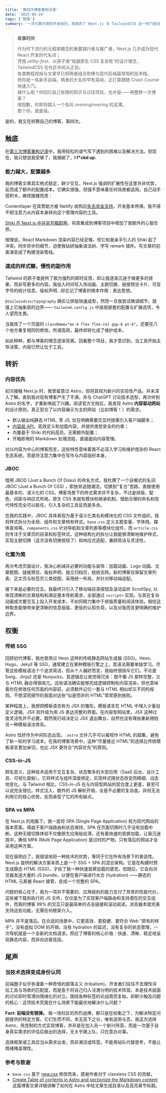 ```yaml
---
title: '第四次博客重构记录'
date: '2025-08-24'
tags: ['随笔']
summary: '一次化繁为简的开发经历。我放弃了 Next.js 与 TailwindCSS 这一热门组合，改用 Astro + 原生 CSS 并大幅简化页面，让博客的重心回归内容本身。'
---
```


> **故事时间**
> 
> 作为时下流行的元框架概念的重要践行者与推广者，Next.js 几乎成为现代 React 开发的代名词； \
> 凭借 *utility-first*、以原子类“规避原生 CSS 复杂性”的设计理念，TailwindCSS 在社区中风头正劲。 \
> 各类教程视频与文章早已把两者组合吹捧为现代前端最常用的技术栈。 \
> 而你是一名新手前端，两者的大名你早有耳闻，正打算跟随 Crash Course 快速入门。 \
> 做什么呢？你回忆自己有限的知识与过往项目，也许是——再整修一次博客？ \
> 很抱歉，你即将踏入一个名叫 *overengineering* 的泥潭。 \
> 那个你，就是我。

是的，我又在折腾自己的博客，第四次。

## 触底

在[第三次博客重构记录](https://blog-next-archive.kaai.dev/post/blog-redesign)中，我用轻松的语气写下遇到的困难以及解决方法。但现在，我只想说我受够了，我搞砸了，**I f\*ckd up.**

### 能力越大，配置越多

我的博客文章其实格式稳定、鲜少交互，Next.js 强调的扩展性在这里并非优势，反而成了额外的配置成本。它确实很强，但强不意味着任何场景都适用。自己动手搭积木，麻烦接踵而至：

Contentlayer 在其赞助方被 Netlify 收购后[失去资金支持](https://github.com/contentlayerdev/contentlayer/blob/main/packages/contentlayer/README.md)，开发基本停滞。我不得不把注意力从内容本身转向这个管理内容的工具。

[Shiki 在 Next.js 中并非开箱即用](https://shiki.style/packages/next)，将其集成到博客项目中增加了我额外的心智负担。

按理说，React Markdown 渲染内容已经足够。但它和我亲手引入的 Shiki 起了冲突。同步异步的细节，迫使我钻研抽象语法树、学写 remark 插件。写文章的初衷演变成了构建渲染管线。

### 速成的样式糖，慢性的副作用

Tailwind 的原子类提供了极为强烈的即时反馈，却让我逐渐沉迷于做更多的效果，而非写更多的内容。我投入时间写入场动画、主题切换、链接预览卡片、可变字号的统计信息、版权声明...却忘记了博客的根本作用：表达思想。

`@tailwindcss/typography` 确实让排版快速成型，然而一旦我尝试微调细节，就撞上它抽象层的边界—— `tailwind.config.js` 中层层嵌套的配置与扩展选项，令人望而生畏。

当我改了一个页面的 `className="mx-4 flex flex-col gap-8 pt-6"`，还要在八个地方重复相同的修改。所谓高效，最终却转化成了维护成本。

如此种种，都与博客的理念逐渐背离。回看整个项目，我才意识到，当工具开始主导决策，内容已然让位于工具。

## 转折

### 内容优先

初次接触 Next.js 时，我曾留意过 Astro，但将其视为新兴的实验性产品，并未深入了解。直到我对现有博客产生了不满，并与 ChatGPT 讨论技术选型，再次听到 Astro 的名字，才重新唤起了兴趣。阅读官方文档后，我发现 Astro **内容驱动网站**的设计原则，真正契合了以内容展示为主的网站（比如博客！）的需求。

- 默认输出纯静态 HTML, 零 JS, 仅在明确需要交互时按需引入客户端脚本；
- [内容层 API](https://astro.build/blog/astro-5/#content-layer)，高效定义和加载内容，并提供类型安全的约束；
- 内置基于 Shiki 的代码高亮，无需额外配置；
- 开箱即用的 Markdown 处理流程，直接面向内容管理。

对以内容为中心的博客而言，这些特性意味着我不必深入学习和维护庞杂的 React 生态系统，而是将注意力集中在写作与内容组织本身。

### JBOC

借用 JBOD (Just a Bunch Of Disks) 的命名方式，我杜撰了一个自嘲式的名词: JBOC (Just a Bunch Of CSS) ，即放弃追随潮流，切换到“复古”思路，直接使用最基本的、语义化的 CSS。博客场景下的样式需求并不复杂，不过是排版、配色、间距与响应式布局。原生 CSS 本就有模块和继承机制，借助合理的命名和现代特性完全可以胜任，引入复杂的工具反而是多余。

在我的实践中，JBOC 具体表现为基于语义化类名和模块化的 CSS 文件组织。我将样式拆分为全局、组件和文章特有样式。`base.css` 定义主题变量、字体栈、媒体查询等。`components.css` 针对导航和文章列表等模块化组件，而 `article.css` 则专注于文章页的目录和标签样式。这种结构化的拆分让我能够清晰地维护样式、实现主题切换（这次没有切换按钮了）和响应式适配，兼顾简洁与灵活性。

### 化繁为简

再次考虑页面设计，我决心削减非必要的功能与装饰：加载动画、Logo 动画、文章题图、链接预览、版权声明、独立归档页，统统去除。新的博客仅保留文章列表、正文页与标签页三类视图，采用统一布局，并针对移动端适配。

接下来是必要的交互。我最终只引入了移动端目录按钮及滚动监听 ScrollSpy, 以体现清晰的文章结构和满足基本导航需求，全部通过 `<script>` 实现。与其在复杂动画或次要交互上投入开发成本，不如将精力集中于排版质量和阅读体验。相信这种取舍能够带来更清晰的信息层级、更低的认知负荷，以及对我而言更明确的维护边界。

## 权衡

### 传统 SSG

回顾初代博客，我也曾用过 Hexo 这样的传统静态网站生成器 (SSG)。Hexo、Hugo、Jekyll 等 SSG，通常建立在某种模板引擎之上，其语法需要单独学习。尽管这些模板语法个个追求简洁，但从个人偏好而言，我始终很排斥它们。不论是 Swig、Jinja2 还是 Nunjucks，其逻辑总让我觉得冗余：既不像 JS 那样完整，又与 HTML 融合得很突兀。这些语法确实能够完成逻辑控制和内容渲染，但也意味着你在修改任何页面的内容前，必须额外记忆一套与 HTML 相似却又不同的规则。不想深究细节的我面对这些“似是而非的 HTML”常常感到挫败。

某种程度上，我想把模板语言称为 JSX 的雏形。模板语言在 HTML 中埋入少量自定义逻辑，JSX 则升级为用 JS 表达完整的界面。在内容型网站里，JSX 这种过度灵活性并不必要。既然我已经决定让 JSX 退出舞台，自然也没有理由重新拥抱另一种模板语法体系。

Astro 恰好作为中间形态出现。`.astro` 文件几乎可以被视作 HTML 的超集，避免了新一轮的学习成本。在我的博客场景中，这种“尽量接近 HTML”的选择比传统模板语言更加亲切，也比 JSX 更符合“内容优先”的原则。

### CSS-in-JS

顾名思义，这种技术适用于交互复杂、状态繁多的大型应用（SaaS 后台、设计工具、可视化面板）。它将样式与组件深度绑定，实现样式随状态改变而精细、动态地变化。与 Tailwind 相比，CSS-in-JS 在与内容型网站的契合度上更差，甚至可以说完全错位。样式注入、额外的 JS 解析开销，全是不必要的复杂度。非但无法利用它的核心优势，反而承受了它的所有缺点。

### SPA vs MPA

在 Next.js 的炮轰下，我一度将 SPA (Single Page Application) 视为现代网站的版本答案。得益于客户端路由和状态保持，SPA 在页面切换时几乎没有加载中断。这种无缝切换体验不仅像原生应用般丝滑，还有着快速的首屏加载，让我沉迷其中，确信 MPA (Multi Page Application) 是过时的产物，只有落后的网站才会采用这种方案。

现在我明白了，我错误地将一种技术的优势，等同于它在所有场景下的普适性。Next.js 提供的解决方案本质上是一个 SSG + SPA 的混合架构。它是在构建时预生成静态 HTML (SSG)，才给了我一种快速首屏加载的感觉。但随后，它会向浏览器发送大量的 JS bundle，以便在客户端进行水合 (hydration) ——静态的 HTML 元素被 React 接管，变成一个完整的 SPA。

问题的核心在于，我为一项并不需要的、应用级别的能力支付了昂贵的性能代价。这些被下载和执行的 JS 文件，仅仅是为了实现客户端路由和支持潜在的交互组件，而我的博客 99% 的交互只是最简单的点击链接和滚动阅读。浏览器本就完美支持这些功能，无需任何框架介入。

MPA 并不是落后。在合适的场景中，它更高效、更稳健、更符合 Web “原有的样子”。没有虚拟 DOM 的开销，没有 hydration 的延迟，没有复杂的状态管理，一次导航就是一个全新的文档请求。照应了博客的核心价值：快速、清晰、稳定地呈现静态内容，而非向访客炫技。

## 尾声

### 当技术选择变成身份认同

前端圈子似乎弥漫着一种奇怪的部落主义 (tribalism)。开发者们往往不去理性评估工具与场景的匹配度，而是急于将自己归入泾渭分明的技术阵营。本是技术层面的讨论却时常滑向情绪化的对立。围绕各种标签的论战周而复始，却鲜少触及问题的核心：这项技术究竟在什么场景下能最优地解决什么问题？

**Fact: 前端没有银弹。** 每一场社区的热烈追捧，都只是在权衡之下，为解决特定问题提供的特定方案。它们生而不同，本无高下之分，唯有适用与否。我这次选择 Astro，用克制的方式实现博客，并非是在加入另一个新兴阵营，而是一次基于自身真实需求的评估后做出的选择，无关乎跟上队，只在意办对事。

选择框架或工具应当从需求出发，而非潮流或阵营。不能用站队代替思考，不能让情绪掩盖理性。

### 参考与致谢

- `base.css` 基于 [new.css](https://newcss.net/) 修改而来，感谢作者对于 classless CSS 的贡献。
- [Create Table of contents in Astro and sectionize the Markdown content](https://rezahedi.dev/blog/create-table-of-contents-in-astro-and-sectionize-the-markdown-content) \
  这篇博客文章详细讲解了如何在 Astro 中给文章生成目录以及高亮章节标题。